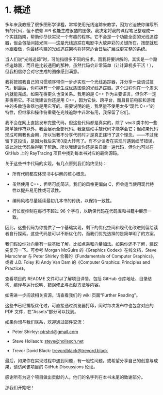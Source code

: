 # 1. 概述
    

多年来我教授了很多图形学课程，常常使用光线追踪来教学，因为它迫使你编写所有的代码，但不依赖 API 也能生成很酷的图像。我决定将我的课程笔记整理成一个实践指南，帮助你尽快实现一个有趣的程序。它不会是一个功能全面的光线追踪器，但会包括间接光照——这是光线追踪在电影中大放异彩的关键所在。按部就班地跟着做，你最终构建的光线追踪架构将非常适合日后扩展成更完整的系统。

当人们说“光线追踪”时，可能指很多不同的技术。而我将要讲解的，其实是一个路径追踪器，而且是比较通用的那种。虽然代码会非常简单（让计算机多干活！），但我相信你会对它生成的图像感到满意。

我将按照我自己的习惯顺序带你一步步实现一个光线追踪器，并分享一些调试技巧。到最后，你将拥有一个能生成优质图像的光线追踪器。这个过程你在一个周末内就能完成。如果花得更久也没关系。我用的是 C++ 作为主要语言，但你不一定非得用它。不过我建议你还是用 C++，因为它快、跨平台，而且目前电影和游戏中的多数渲染器也是用它写的。需要说明的是，我尽量不使用太多“现代 C++”的特性，但继承和操作符重载在光线追踪中非常有用，我保留了它们。

我不会在网上直接发布完整代码，但这些代码都是真实的，除了 vec3 类中的一些简单操作符以外，我会展示全部代码。我坚信动手敲代码才能学会它；但如果代码现成可用我也会用，所以当我不分享代码时才是真正践行了这个理念。——不过我留下这段话，是因为我后来180度大转弯了。有不少读者在实现时遇到细节错误，彼此对比代码后得到了帮助。所以我建议你还是亲自敲一遍代码，但你也可以在 GitHub 上的 RayTracing 项目中找到每本书对应的最终源码。

关于这些书中代码的实现，有几点原则我们始终坚持：

* 所有代码都应体现书中讲解的核心概念。
    
* 虽然使用 C++，但尽可能简洁。我们的风格更偏向 C，但会适当使用现代特性以提升易用性或可读性。
    
* 编码风格尽量延续最初几本书的传统，以保持一致性。
    
* 行长度控制在每行不超过 96 个字符，以确保代码在代码库和书籍中展示一致。
    

因此，这些代码为你提供了一个基础实现，剩下的优化空间和现代化改进则留给读者自行探索。这些代码是可以不断优化的，而我们优先选择的是简单明了的方案。

我们假设你对向量有一些基础了解，比如点乘和向量加法。如果你还不了解，建议先复习一下。可参考 Morgan McGuire 的《Graphics Codex》在线文档，Steve Marschner 与 Peter Shirley 合著的《Fundamentals of Computer Graphics》，或者 J.D. Foley 和 Andy Van Dam 的《Computer Graphics: Principles and Practice》。

查看项目的 README 文件可以了解项目详情，包括 GitHub 仓库地址、目录结构、编译与运行说明、错误修正与贡献方法等内容。

如需进一步阅读相关资源，请查看我们的 wiki 页面“Further Reading”。

这些书已经排版优化过，可直接通过浏览器打印，同时每次发布中也包含对应的 PDF 文件，在“Assets”部分可以找到。

如果你想与我们联系，欢迎通过邮件交流：

* Peter Shirley: ptrshrl@gmail.com
    
* Steve Hollasch: steve@hollasch.net
    
* Trevor David Black: trevordblack@trevord.black
    

最后，如果你在实现过程中遇到问题，有一般性问题，或希望分享自己的创意与成果，请访问该项目的 GitHub Discussions 论坛。

感谢所有为这个项目做出贡献的人，他们的名字列在本书末尾的致谢部分。

那我们开始吧！